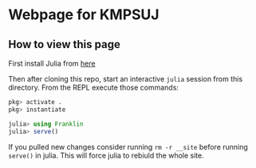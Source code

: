 # Webpage for KMPSUJ

## How to view this page
First install Julia from [here](https://julialang.org/)

Then after cloning this repo, start an interactive `julia` session from this directory.
From the REPL execute those commands:
```julia
pkg> activate .
pkg> instantiate

julia> using Franklin
julia> serve()

```

If you pulled new changes consider running `rm -r __site` before running `serve()` in julia.
This will force julia to rebiuld the whole site.
